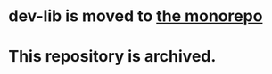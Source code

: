 # dev-lib is moved to [the monorepo](https://github.com/NaturalCycles/js-libs/tree/main/packages/dev-lib)

# This repository is archived.
